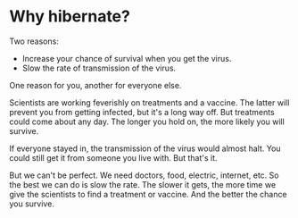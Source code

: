 # Why hibernate?
Two reasons:
* Increase your chance of survival when you get the virus.
* Slow the rate of transmission of the virus.

One reason for you, another for everyone else. 

Scientists are working feverishly on treatments and a vaccine. The latter will prevent you from getting infected, but it's a long way off. But treatments could come about any day. The longer you hold on, the more likely you will survive. 

If everyone stayed in, the transmission of the virus would almost halt. You could still get it from someone you live with. But that's it. 

But we can't be perfect. We need doctors, food, electric, internet, etc. So the best we can do is slow the rate. The slower it gets, the more time we give the scientists to find a treatment or vaccine. And the better the chance you survive.

